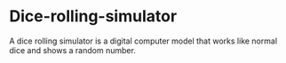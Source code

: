 # Dice-rolling-simulator
A dice rolling simulator is a digital computer model that works like normal dice and shows a random number.
